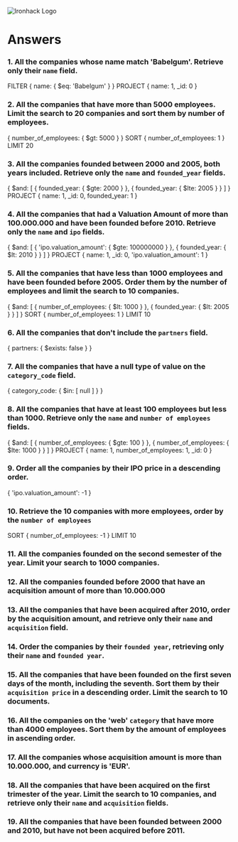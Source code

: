 ![Ironhack Logo](https://i.imgur.com/1QgrNNw.png)

# Answers

### 1. All the companies whose name match 'Babelgum'. Retrieve only their `name` field.

FILTER
{
 name: {
  $eq: 'Babelgum'
 }
}
PROJECT
{
 name: 1,
 _id: 0
}
### 2. All the companies that have more than 5000 employees. Limit the search to 20 companies and sort them by **number of employees**.

{
 number_of_employees: {
  $gt: 5000
 }
}
SORT
{
 number_of_employees: 1
}
LIMIT
20

### 3. All the companies founded between 2000 and 2005, both years included. Retrieve only the `name` and `founded_year` fields.

{
 $and: [
  {
   founded_year: {
    $gte: 2000
   }
  },
  {
   founded_year: {
    $lte: 2005
   }
  }
 ]
}
PROJECT
{
 name: 1,
 _id: 0,
 founded_year: 1
}

### 4. All the companies that had a Valuation Amount of more than 100.000.000 and have been founded before 2010. Retrieve only the `name` and `ipo` fields.

{
 $and: [
  {
   'ipo.valuation_amount': {
    $gte: 100000000
   }
  },
  {
   founded_year: {
    $lt: 2010
   }
  }
 ]
}
PROJECT
{
 name: 1,
 _id: 0,
 'ipo.valuation_amount': 1
}

### 5. All the companies that have less than 1000 employees and have been founded before 2005. Order them by the number of employees and limit the search to 10 companies.

{
 $and: [
  {
   number_of_employees: {
    $lt: 1000
   }
  },
  {
   founded_year: {
    $lt: 2005
   }
  }
 ]
}
SORT
{
 number_of_employees: 1
}
LIMIT
10

### 6. All the companies that don't include the `partners` field.

{
 partners: {
  $exists: false
 }
}

### 7. All the companies that have a null type of value on the `category_code` field.

{
 category_code: {
  $in: [
   null
  ]
 }
}

### 8. All the companies that have at least 100 employees but less than 1000. Retrieve only the `name` and `number of employees` fields.

{
 $and: [
  {
   number_of_employees: {
    $gte: 100
   }
  },
  {
   number_of_employees: {
    $lte: 1000
   }
  }
 ]
}
PROJECT
{
 name: 1,
 number_of_employees: 1,
 _id: 0
}

### 9. Order all the companies by their IPO price in a descending order.

{
 'ipo.valuation_amount': -1
}

### 10. Retrieve the 10 companies with more employees, order by the `number of employees`

SORT
{
 number_of_employees: -1
}
LIMIT
10

### 11. All the companies founded on the second semester of the year. Limit your search to 1000 companies.

<!-- Your Code Goes Here -->

### 12. All the companies founded before 2000 that have an acquisition amount of more than 10.000.000

<!-- Your Code Goes Here -->

### 13. All the companies that have been acquired after 2010, order by the acquisition amount, and retrieve only their `name` and `acquisition` field.

<!-- Your Code Goes Here -->

### 14. Order the companies by their `founded year`, retrieving only their `name` and `founded year`.

<!-- Your Code Goes Here -->

### 15. All the companies that have been founded on the first seven days of the month, including the seventh. Sort them by their `acquisition price` in a descending order. Limit the search to 10 documents.

<!-- Your Code Goes Here -->

### 16. All the companies on the 'web' `category` that have more than 4000 employees. Sort them by the amount of employees in ascending order.

<!-- Your Code Goes Here -->

### 17. All the companies whose acquisition amount is more than 10.000.000, and currency is 'EUR'.

<!-- Your Code Goes Here -->

### 18. All the companies that have been acquired on the first trimester of the year. Limit the search to 10 companies, and retrieve only their `name` and `acquisition` fields.

<!-- Your Code Goes Here -->

### 19. All the companies that have been founded between 2000 and 2010, but have not been acquired before 2011.

<!-- Your Code Goes Here -->
